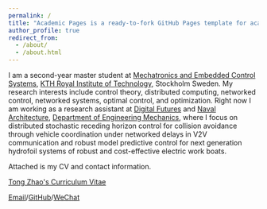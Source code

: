 ```yaml
---
permalink: /
title: "Academic Pages is a ready-to-fork GitHub Pages template for academic personal websites"
author_profile: true
redirect_from: 
  - /about/
  - /about.html
---
```


I am a second-year master student at [Mechatronics and Embedded Control Systems](https://www.kth.se/mmk/mechatronics/), [KTH Royal Institute of Technology](https://www.kth.se/en), Stockholm Sweden. My research interests include control theory, distributed computing, networked control, networked systems, optimal control, and optimization. Right now I am working as a research assistant at [Digital Futures](https://www.digitalfutures.kth.se/) and [Naval Architecture](https://www.kth.se/en/tekmek/forskargrupper/marina-system), [Department of Engineering Mechanics](https://www.kth.se/en/tekmek/institutionen-for-teknisk-mekanik-1.1204789), where I focus on distributed stochastic receding horizon control for collision avoidance through vehicle coordination under networked delays in V2V communication and robust model predictive control for next generation hydrofoil systems of robust and cost-effective electric work boats.

Attached is my CV and contact information.

[Tong Zhao's Curriculum Vitae](https://github.com/Ztcreazy/tz.github.io/blob/master/assets/CV.pdf)

[Email](mailto:tongzhao@kth.se)/[GitHub](https://github.com/Ztcreazy)/[WeChat](https://github.com/Ztcreazy/tz.github.io/blob/master/images/wechat.jpg)
